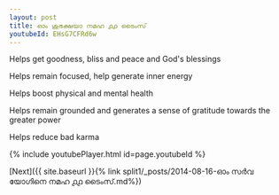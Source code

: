 ```yaml
---
layout: post
title: ഓം ശുഭക്ഷയാ നമഹ ൧൧ ടൈംസ്
youtubeId: EHsG7CFRd6w
---
```

 
 
Helps get goodness, bliss and peace and God's blessings
 
Helps remain focused, help generate inner energy 
 
Helps boost physical and mental health 
 
Helps remain grounded and generates a sense of gratitude towards the greater power 
 
Helps reduce bad karma
 
 
 
 


{% include youtubePlayer.html id=page.youtubeId %}
 
[Next]({{ site.baseurl }}{% link  split1/_posts/2014-08-16-ഓം സർവ യോഗിനെ നമഹ ൧൧ ടൈംസ്.md%})
 
